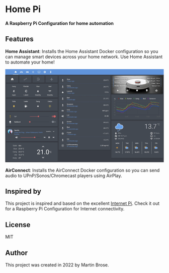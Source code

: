 # Home Pi

**A Raspberry Pi Configuration for home automation**

## Features

**Home Assistant**: Installs the Home Assistant Docker configuration so you can manage smart devices across your home network. Use Home Assistant to automate your home!

 ![Home Assistant on the Home Pi](/images/home-assistant.png)

**AirConnect**: Installs the AirConnect Docker configuration so you can send audio to UPnP/Sonos/Chromecast players using AirPlay.

## Inspired by

This project is inspired and based on the excellent [Internet Pi](https://github.com/geerlingguy/internet-pi).
Check it out for a Raspberry Pi Configuration for Internet connectivity.
## License

MIT

## Author

This project was created in 2022 by Martin Brose.